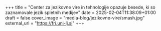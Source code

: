 +++
title = "Center za jezikovne vire in tehnologije opazuje besede, ki so zaznamovale jezik spletnih medijev"
date = 2025-02-04T11:38:09+01:00
draft = false
cover_image = "media-blog/jezikovne-vire/smash.jpg"
external_url = "https://fri.uni-lj.si"
+++

